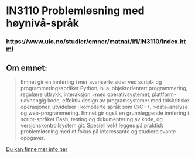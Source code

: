 # IN3110 Problemløsning med høynivå-språk
### https://www.uio.no/studier/emner/matnat/ifi/IN3110/index.html
## Om emnet:
>Emnet gir en innføring i mer avanserte sider ved script- og programmeringsspråket Python, bl.a. objektorientert programmering, regulære uttrykk, interaksjon      >med operativsystemet, plattform-uavhengig kode, effektiv design av programsystemer med tidskritiske operasjoner, utvidelser i kompilerte språk som C/C++,          >data-analyse og web-programmering. Emnet gir også en grunnleggende innføring i script-språket Bash, testing og dokumentering av kode, og             
>versjonskontrollsystem git. Spesiell vekt legges på praktisk problemløsning med et fokus på interessante og studierelevante oppgaver.

[Du kan finne mer info her](https://www.uio.no/studier/emner/matnat/ifi/IN3110/index.html)
